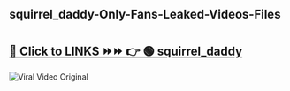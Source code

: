 
 ## squirrel_daddy-Only-Fans-Leaked-Videos-Files

# <h2><a href="https://mediaupload.pro?squirrel_daddy">🔗 Click to LINKS ⏩⏩ 👉 🟢 squirrel_daddy </a></h2>

<a href="https://mediaupload.pro?squirrel_daddy" rel="nofollow" data-target="animated-image.originalLink"><img src="https://i.ibb.co.com/xMMVF88/686577567.gif" alt="Viral Video Original" style="max-width: 100%; display: inline-block;" data-target="animated-image.originalImage"></a>